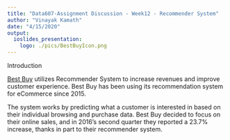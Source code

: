 ```yaml
---
title: "Data607-Assignment Discussion - Week12 - Recommender System"
author: "Vinayak Kamath"
date: "4/15/2020"
output: 
  ioslides_presentation:
    logo: ./pics/BestBuyIcon.png
---
```


Introduction


[Best Buy](www.bestbuy.com) utilizes Recommender System to increase revenues and improve customer experience. Best Buy has been using its recommendation system for eCommerce since 2015.   

The system works by predicting what a customer is interested in based on their individual browsing and purchase data. Best Buy decided to focus on their online sales, and in 2016’s second quarter they reported a 23.7% increase, thanks in part to their recommender system.    

  
